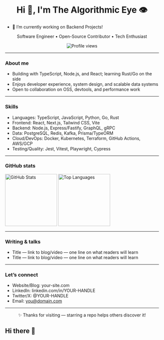 <!-- Profile Header -->
<h1 align="center">Hi 👋, I'm The Algorithmic Eye 👁</h1>

- 🔭 I’m currently working on Backend Projects! 

  
<p align="center">
  Software Engineer • Open-Source Contributor • Tech Enthusiast
</p>

<!-- Badges / Quick Facts -->
<p align="center">
  <img src="https://komarev.com/ghpvc/?username=thealgoeye&label=Profile%20views&color=0e75b6&style=flat" alt="Profile views" />
</p>

---

### About me
- Building with TypeScript, Node.js, and React; learning Rust/Go on the side  
- Enjoys developer experience, system design, and scalable data systems  
- Open to collaboration on OSS, devtools, and performance work

---

### Skills
- Languages: TypeScript, JavaScript, Python, Go, Rust  
- Frontend: React, Next.js, Tailwind CSS, Vite  
- Backend: Node.js, Express/Fastify, GraphQL, gRPC  
- Data: PostgreSQL, Redis, Kafka, Prisma/TypeORM  
- Cloud/DevOps: Docker, Kubernetes, Terraform, GitHub Actions, AWS/GCP  
- Testing/Quality: Jest, Vitest, Playwright, Cypress


---

### GitHub stats
<p align="left">
  <img height="170" src="https://github-readme-stats.vercel.app/api?username=thealgoeye&show_icons=true&theme=transparent&hide_border=true" alt="GitHub Stats"/>
  <img height="170" src="https://github-readme-stats.vercel.app/api/top-langs/?username=thealgoeye&layout=compact&theme=transparent&hide_border=true" alt="Top Languages"/>
</p>

<!-- Optional: Streaks / Trophies -->
<!--
<p>
  <img height="170" src="https://streak-stats.demolab.com?user=YOUR-USERNAME&theme=transparent&hide_border=true" alt="GitHub Streak"/>
</p>
<p>
  <img src="https://github-profile-trophy.vercel.app/?username=YOUR-USERNAME&theme=flat&no-frame=true&margin-w=8" alt="Trophies"/>
</p>
-->

---

### Writing & talks
- Title — link to blog/video — one line on what readers will learn  
- Title — link to blog/video — one line on what readers will learn

---

### Let’s connect
- Website/Blog: your-site.com  
- LinkedIn: linkedin.com/in/YOUR-HANDLE  
- Twitter/X: @YOUR-HANDLE  
- Email: you@domain.com

---

<!-- Fun / Optional -->
<!--
<img src="https://media.giphy.com/media/L8K62iTDkzGX6/giphy.gif" width="100"/>
-->

<!-- Footer note -->
<p align="center">✨ Thanks for visiting — starring a repo helps others discover it!</p>










## Hi there 👋

<!--
**thealgoeye/thealgoeye** is a ✨ _special_ ✨ repository because its `README.md` (this file) appears on your GitHub profile.

Here are some ideas to get you started:

- 🔭 I’m currently working on ...
- 🌱 I’m currently learning ...
- 👯 I’m looking to collaborate on ...
- 🤔 I’m looking for help with ...
- 💬 Ask me about ...
- 📫 How to reach me: ...
- 😄 Pronouns: ...
- ⚡ Fun fact: ...
-->
